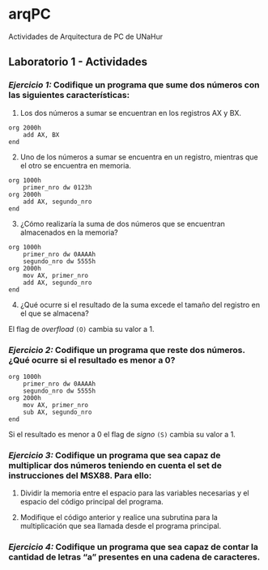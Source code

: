 # arqPC
Actividades de Arquitectura de PC de UNaHur

## Laboratorio 1 - Actividades

### *Ejercicio 1:* Codifique un programa que sume dos números con las siguientes características:

1. Los dos números a sumar se encuentran en los registros AX y BX.

```assembly
org 2000h
    add AX, BX
end
```

2. Uno de los números a sumar se encuentra en un registro, mientras que el otro se encuentra en memoria.

```assembly
org 1000h
    primer_nro dw 0123h
org 2000h
    add AX, segundo_nro
end
```

3. ¿Cómo realizaría la suma de dos números que se encuentran almacenados en la memoria?

```assembly
org 1000h
    primer_nro dw 0AAAAh
    segundo_nro dw 5555h
org 2000h
    mov AX, primer_nro
    add AX, segundo_nro
end
```

4. ¿Qué ocurre si el resultado de la suma excede el tamaño del registro en el que se almacena?

El flag de *overfload* `(O)` cambia su valor a 1.

### *Ejercicio 2:* Codifique un programa que reste dos números. ¿Qué ocurre si el resultado es menor a 0?

```assembly
org 1000h
    primer_nro dw 0AAAAh
    segundo_nro dw 5555h
org 2000h
    mov AX, primer_nro
    sub AX, segundo_nro
end
```

Si el resultado es menor a 0 el flag de *signo* `(S)` cambia su valor a 1.

### *Ejercicio 3:* Codifique un programa que sea capaz de multiplicar dos números teniendo en cuenta el set de instrucciones del MSX88. Para ello:

1. Dividir la memoria entre el espacio para las variables necesarias y el espacio del código principal del programa.

2. Modifique el código anterior y realice una subrutina para la multiplicación que sea llamada desde el programa principal.

### *Ejercicio 4:* Codifique un programa que sea capaz de contar la cantidad de letras “a” presentes en una cadena de caracteres.

